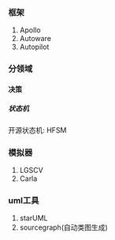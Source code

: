 ### 框架
1. Apollo 
2. Autoware 
3. Autopilot
### 分领域
#### 决策
##### 状态机
开源状态机: HFSM

### 模拟器
1. LGSCV
2. Carla
### uml工具
1. starUML
2. sourcegraph(自动类图生成)